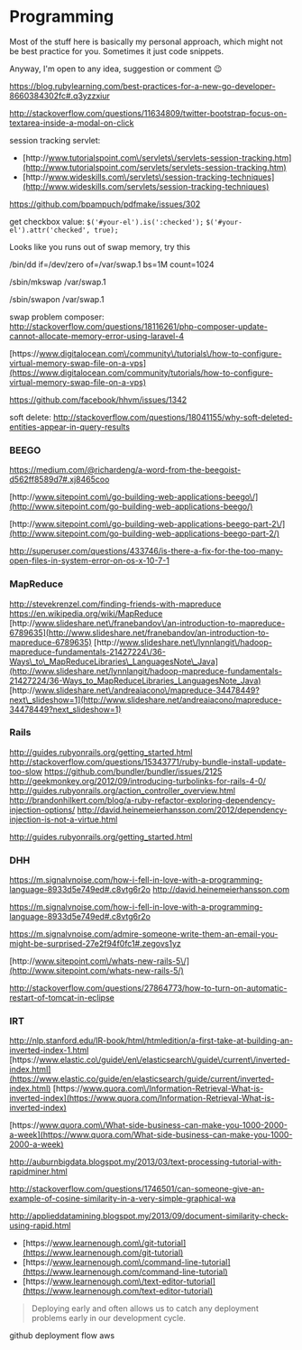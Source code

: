 # Programming

Most of the stuff here is basically my personal approach, which might not be best practice for you. Sometimes it just code snippets.

Anyway, I'm open to any idea, suggestion or comment 😉

[https:\/\/blog.rubylearning.com\/best-practices-for-a-new-go-developer-8660384302fc\#.q3yzzxiur](https://blog.rubylearning.com/best-practices-for-a-new-go-developer-8660384302fc#.q3yzzxiur)

[http:\/\/stackoverflow.com\/questions\/11634809\/twitter-bootstrap-focus-on-textarea-inside-a-modal-on-click](http://stackoverflow.com/questions/11634809/twitter-bootstrap-focus-on-textarea-inside-a-modal-on-click)

session tracking servlet:

* [http:\/\/www.tutorialspoint.com\/servlets\/servlets-session-tracking.htm](http://www.tutorialspoint.com/servlets/servlets-session-tracking.htm)
* [http:\/\/www.wideskills.com\/servlets\/session-tracking-techniques](http://www.wideskills.com/servlets/session-tracking-techniques)

[https:\/\/github.com\/bpampuch\/pdfmake\/issues\/302](https://github.com/bpampuch/pdfmake/issues/302)

get checkbox value: `$('#your-el').is(':checked');`
`$('#your-el').attr('checked', true);`

Looks like you runs out of swap memory, try this

\/bin\/dd if=\/dev\/zero of=\/var\/swap.1 bs=1M count=1024

\/sbin\/mkswap \/var\/swap.1

\/sbin\/swapon \/var\/swap.1

swap problem composer: [http:\/\/stackoverflow.com\/questions\/18116261\/php-composer-update-cannot-allocate-memory-error-using-laravel-4](http://stackoverflow.com/questions/18116261/php-composer-update-cannot-allocate-memory-error-using-laravel-4)

[https:\/\/www.digitalocean.com\/community\/tutorials\/how-to-configure-virtual-memory-swap-file-on-a-vps](https://www.digitalocean.com/community/tutorials/how-to-configure-virtual-memory-swap-file-on-a-vps)

[https:\/\/github.com\/facebook\/hhvm\/issues\/1342](https://github.com/facebook/hhvm/issues/1342)

soft delete: [http:\/\/stackoverflow.com\/questions\/18041155\/why-soft-deleted-entities-appear-in-query-results](http://stackoverflow.com/questions/18041155/why-soft-deleted-entities-appear-in-query-results)

### BEEGO

[https:\/\/medium.com\/@richardeng\/a-word-from-the-beegoist-d562ff8589d7\#.xj8465coo](https://medium.com/@richardeng/a-word-from-the-beegoist-d562ff8589d7#.xj8465coo)

[http:\/\/www.sitepoint.com\/go-building-web-applications-beego\/](http://www.sitepoint.com/go-building-web-applications-beego/)

[http:\/\/www.sitepoint.com\/go-building-web-applications-beego-part-2\/](http://www.sitepoint.com/go-building-web-applications-beego-part-2/)

[http:\/\/superuser.com\/questions\/433746\/is-there-a-fix-for-the-too-many-open-files-in-system-error-on-os-x-10-7-1](http://superuser.com/questions/433746/is-there-a-fix-for-the-too-many-open-files-in-system-error-on-os-x-10-7-1)

### MapReduce

[http:\/\/stevekrenzel.com\/finding-friends-with-mapreduce](http://stevekrenzel.com/finding-friends-with-mapreduce)
[https:\/\/en.wikipedia.org\/wiki\/MapReduce](https://en.wikipedia.org/wiki/MapReduce)
[http:\/\/www.slideshare.net\/franebandov\/an-introduction-to-mapreduce-6789635](http://www.slideshare.net/franebandov/an-introduction-to-mapreduce-6789635)
[http:\/\/www.slideshare.net\/lynnlangit\/hadoop-mapreduce-fundamentals-21427224\/36-Ways\_to\_MapReduceLibraries\_LanguagesNote\_Java](http://www.slideshare.net/lynnlangit/hadoop-mapreduce-fundamentals-21427224/36-Ways_to_MapReduceLibraries_LanguagesNote_Java)
[http:\/\/www.slideshare.net\/andreaiacono\/mapreduce-34478449?next\_slideshow=1](http://www.slideshare.net/andreaiacono/mapreduce-34478449?next_slideshow=1)

### Rails

[http:\/\/guides.rubyonrails.org\/getting\_started.html](http://guides.rubyonrails.org/getting_started.html)
[http:\/\/stackoverflow.com\/questions\/15343771\/ruby-bundle-install-update-too-slow](http://stackoverflow.com/questions/15343771/ruby-bundle-install-update-too-slow)
[https:\/\/github.com\/bundler\/bundler\/issues\/2125](https://github.com/bundler/bundler/issues/2125)
[http:\/\/geekmonkey.org\/2012\/09\/introducing-turbolinks-for-rails-4-0\/](http://geekmonkey.org/2012/09/introducing-turbolinks-for-rails-4-0/)
[http:\/\/guides.rubyonrails.org\/action\_controller\_overview.html](http://guides.rubyonrails.org/action_controller_overview.html)
[http:\/\/brandonhilkert.com\/blog\/a-ruby-refactor-exploring-dependency-injection-options\/](http://brandonhilkert.com/blog/a-ruby-refactor-exploring-dependency-injection-options/)
[http:\/\/david.heinemeierhansson.com\/2012\/dependency-injection-is-not-a-virtue.html](http://david.heinemeierhansson.com/2012/dependency-injection-is-not-a-virtue.html)

[http:\/\/guides.rubyonrails.org\/getting\_started.html](http://guides.rubyonrails.org/getting_started.html)

### DHH

[https:\/\/m.signalvnoise.com\/how-i-fell-in-love-with-a-programming-language-8933d5e749ed\#.c8vtg6r2o](https://m.signalvnoise.com/how-i-fell-in-love-with-a-programming-language-8933d5e749ed#.c8vtg6r2o)
[http:\/\/david.heinemeierhansson.com](http://david.heinemeierhansson.com)

[https:\/\/m.signalvnoise.com\/how-i-fell-in-love-with-a-programming-language-8933d5e749ed\#.c8vtg6r2o](https://m.signalvnoise.com/how-i-fell-in-love-with-a-programming-language-8933d5e749ed#.c8vtg6r2o)

[https:\/\/m.signalvnoise.com\/admire-someone-write-them-an-email-you-might-be-surprised-27e2f94f0fc1\#.zegovs1yz](https://m.signalvnoise.com/admire-someone-write-them-an-email-you-might-be-surprised-27e2f94f0fc1#.zegovs1yz)

[http:\/\/www.sitepoint.com\/whats-new-rails-5\/](http://www.sitepoint.com/whats-new-rails-5/)

[http:\/\/stackoverflow.com\/questions\/27864773\/how-to-turn-on-automatic-restart-of-tomcat-in-eclipse](http://stackoverflow.com/questions/27864773/how-to-turn-on-automatic-restart-of-tomcat-in-eclipse)

### IRT

[http:\/\/nlp.stanford.edu\/IR-book\/html\/htmledition\/a-first-take-at-building-an-inverted-index-1.html](http://nlp.stanford.edu/IR-book/html/htmledition/a-first-take-at-building-an-inverted-index-1.html)
[https:\/\/www.elastic.co\/guide\/en\/elasticsearch\/guide\/current\/inverted-index.html](https://www.elastic.co/guide/en/elasticsearch/guide/current/inverted-index.html)
[https:\/\/www.quora.com\/Information-Retrieval-What-is-inverted-index](https://www.quora.com/Information-Retrieval-What-is-inverted-index)

[https:\/\/www.quora.com\/What-side-business-can-make-you-1000-2000-a-week](https://www.quora.com/What-side-business-can-make-you-1000-2000-a-week)

[http:\/\/auburnbigdata.blogspot.my\/2013\/03\/text-processing-tutorial-with-rapidminer.html](http://auburnbigdata.blogspot.my/2013/03/text-processing-tutorial-with-rapidminer.html)

[http:\/\/stackoverflow.com\/questions\/1746501\/can-someone-give-an-example-of-cosine-similarity-in-a-very-simple-graphical-wa](http://stackoverflow.com/questions/1746501/can-someone-give-an-example-of-cosine-similarity-in-a-very-simple-graphical-wa)

[http:\/\/applieddatamining.blogspot.my\/2013\/09\/document-similarity-check-using-rapid.html](http://applieddatamining.blogspot.my/2013/09/document-similarity-check-using-rapid.html)

* [https:\/\/www.learnenough.com\/git-tutorial](https://www.learnenough.com/git-tutorial)
* [https:\/\/www.learnenough.com\/command-line-tutorial](https://www.learnenough.com/command-line-tutorial)
* [https:\/\/www.learnenough.com\/text-editor-tutorial](https://www.learnenough.com/text-editor-tutorial)

> Deploying early and often allows us to catch any deployment problems early in our development cycle.



github deployment flow aws

